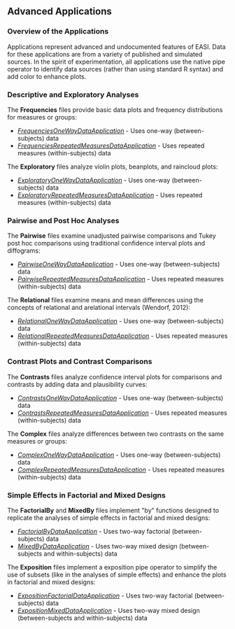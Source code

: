 
## Advanced Applications

### Overview of the Applications

Applications represent advanced and undocumented features of EASI. Data for these applications are from a variety of published and simulated sources. In the spirit of experimentation, all applications use the native pipe operator to identify data sources (rather than using standard R syntax) and add color to enhance plots.

### Descriptive and Exploratory Analyses

The **Frequencies** files provide basic data plots and frequency distributions for measures or groups:

- [*FrequenciesOneWayDataApplication*](./FrequenciesOneWayDataApplication.md) - Uses one-way (between-subjects) data
- [*FrequenciesRepeatedMeasuresDataApplication*](./FrequenciesRepeatedMeasuresDataApplication.md) - Uses repeated measures (within-subjects) data

The **Exploratory** files analyze violin plots, beanplots, and raincloud plots:

- [*ExploratoryOneWayDataApplication*](./ExploratoryOneWayDataApplication.md) - Uses one-way (between-subjects) data
- [*ExploratoryRepeatedMeasuresDataApplication*](./ExploratoryRepeatedMeasuresDataApplication.md) - Uses repeated measures (within-subjects) data

### Pairwise and Post Hoc Analyses

The **Pairwise** files examine unadjusted pairwise comparisons and Tukey post hoc comparisons using traditional confidence interval plots and diffograms:

- [*PairwiseOneWayDataApplication*](./PairwiseOneWayDataApplication.md) - Uses one-way (between-subjects) data
- [*PairwiseRepeatedMeasuresDataApplication*](./PairwiseRepeatedMeasuresDataApplication.md) - Uses repeated measures (within-subjects) data

The **Relational** files examine means and mean differences using the concepts of relational and arelational intervals (Wendorf, 2012):

- [*RelationalOneWayDataApplication*](./RelationalOneWayDataApplication.md) - Uses one-way (between-subjects) data
- [*RelationalRepeatedMeasuresDataApplication*](./RelationalRepeatedMeasuresDataApplication.md) - Uses repeated measures (within-subjects) data

### Contrast Plots and Contrast Comparisons

The **Contrasts** files analyze confidence interval plots for comparisons and contrasts by adding data and plausibility curves:

- [*ContrastsOneWayDataApplication*](./ContrastsOneWayDataApplication.md) - Uses one-way (between-subjects) data
- [*ContrastsRepeatedMeasuresDataApplication*](./ContrastsRepeatedMeasuresDataApplication.md) - Uses repeated measures (within-subjects) data

The **Complex** files analyze differences between two contrasts on the same measures or groups:

- [*ComplexOneWayDataApplication*](./ComplexOneWayDataApplication.md) - Uses one-way (between-subjects) data
- [*ComplexRepeatedMeasuresDataApplication*](./ComplexRepeatedMeasuresDataApplication.md) - Uses repeated measures (within-subjects) data

### Simple Effects in Factorial and Mixed Designs

The **FactorialBy**  and **MixedBy** files implement "by" functions designed to replicate the analyses of simple effects in factorial and mixed designs:

- [*FactorialByDataApplication*](./FactorialByDataApplication.md) - Uses two-way factorial (between-subjects) data
- [*MixedByDataApplication*](./MixedByDataApplication.md) - Uses two-way mixed design (between-subjects and within-subjects) data

The **Exposition** files implement a exposition pipe operator to simplify the use of subsets (like in the analyses of simple effects) and enhance the plots in factorial and mixed designs:

- [*ExpositionFactorialDataApplication*](./ExpositionFactorialDataApplication.md) - Uses two-way factorial (between-subjects) data
- [*ExpositionMixedDataApplication*](./ExpositionMixedDataApplication.md) - Uses two-way mixed design (between-subjects and within-subjects) data
